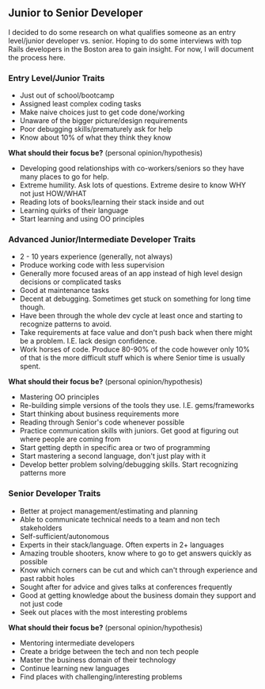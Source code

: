 ## Junior to Senior Developer

I decided to do some research on what qualifies someone as an entry level/junior
developer vs. senior.  Hoping to do some interviews with top Rails developers in
the Boston area to gain insight.  For now, I will document the process here.

### Entry Level/Junior Traits

*  Just out of school/bootcamp  
*  Assigned least complex coding tasks  
*  Make naive choices just to get code done/working  
*  Unaware of the bigger picture/design requirements  
*  Poor debugging skills/prematurely ask for help  
*  Know about 10% of what they think they know  

**What should their focus be?** (personal opinion/hypothesis)
*  Developing good relationships with co-workers/seniors so they have many
    places to go for help.  
*  Extreme humility.  Ask lots of questions.  Extreme desire to know WHY not
    just HOW/WHAT  
*  Reading lots of books/learning their stack inside and out  
*  Learning quirks of their language  
*  Start learning and using OO principles  


### Advanced Junior/Intermediate Developer Traits

*  2 - 10 years experience (generally, not always)  
*  Produce working code with less supervision  
*  Generally more focused areas of an app instead of high level design decisions
    or complicated tasks  
*  Good at maintenance tasks  
*  Decent at debugging. Sometimes get stuck on something for long time though.  
*  Have been through the whole dev cycle at least once and starting to recognize
    patterns to avoid.  
*  Take requirements at face value and don't push back when there might be a
    problem.  I.E. lack design confidence.  
*  Work horses of code.  Produce 80-90% of the code however only 10% of that is
    the more difficult stuff which is where Senior time is usually spent.  

**What should their focus be?** (personal opinion/hypothesis)
*  Mastering OO principles  
*  Re-building simple versions of the tools they use.  I.E. gems/frameworks  
*  Start thinking about business requirements more  
*  Reading through Senior's code whenever possible  
*  Practice communication skills with juniors.  Get good at figuring out where
    people are coming from  
*  Start getting depth in specific area or two of programming  
*  Start mastering a second language, don't just play with it  
*  Develop better problem solving/debugging skills.  Start recognizing patterns
    more  

### Senior Developer Traits

*  Better at project management/estimating and planning  
*  Able to communicate technical needs to a team and non tech stakeholders  
*  Self-sufficient/autonomous  
*  Experts in their stack/language.  Often experts in 2+ languages  
*  Amazing trouble shooters, know where to go to get answers quickly as possible  
*  Know which corners can be cut and which can't through experience and past
    rabbit holes  
*  Sought after for advice and gives talks at conferences frequently  
*  Good at getting knowledge about the business domain they support and not just
    code  
*  Seek out places with the most interesting problems  

**What should their focus be?** (personal opinion/hypothesis)
*  Mentoring intermediate developers  
*  Create a bridge between the tech and non tech people  
*  Master the business domain of their technology  
*  Continue learning new languages  
*  Find places with challenging/interesting problems 
